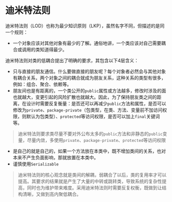 # 迪米特法则

迪米特法则（LOD）也称为最少知识原则（LKP），虽然名字不同，但描述的是同一个规则：
- 一个对象应该对其他对象有最少的了解。通俗地讲，一个类应该对自己需要耦合或调用的类知道得最少。

迪米特法则对类的低耦合提出了明确的要求，其包含以下4层含义：
- 只与直接的朋友通信。什么要做直接的朋友呢？每个对象者必然会与其他对象有耦合关系，两个对象之间的耦合就成为朋友关系，这种关系的类型有很多，例如：组合、聚合、依赖等。
- 朋友间也是有距离的，一个类公开的`public`属性或方法越多，修改时涉及的面也就越大，变更引起的风险扩散也就越大。因此，为了保持朋友类之间的距离，在设计时需要反复衡量：是否还可以再减少`public`方法和属性，是否可以修改为`private`、`package-private`（包类型，在类、方法、变量前不加访问权限，则默认为包类型）、`protected`等访问权限，是否可以加上`final`关键词等。

> 迪米特法则要求类尽量不要对外公布太多的`public`方法和非静态的`public`变量，尽量内敛，多使用`private`、`package-private`、`protected`等访问权限

- 是自己的就是自己的，如果一个方法放在本类中，既不增加类间的关系，也对本来不产生负面影响，那就放置在本类中。
- 谨慎使用`Serializable`

> 迪米特法则的核心观念就是类间的解耦，弱耦合了以后，类的复用率才可以提高。其要求的结果就是产生了大量的中转或跳转类，导致系统的复杂性提高，同时也为维护带来难度。采用迪米特法则时需要反复权衡，既做到让结构清晰，又做到高内聚低耦合。
